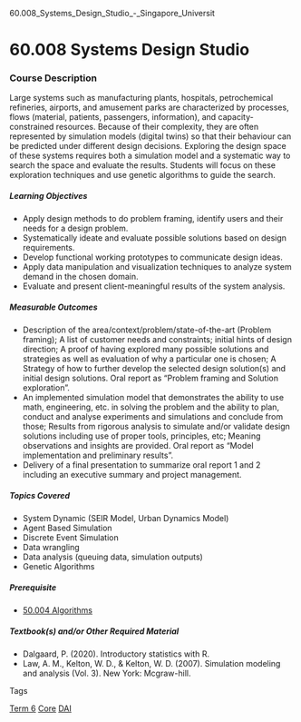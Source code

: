 60.008_Systems_Design_Studio_-_Singapore_Universit



60.008 Systems Design Studio
============================

### Course Description



Large systems such as manufacturing plants, hospitals, petrochemical refineries, airports, and amusement parks are characterized by processes, flows (material, patients, passengers, information), and capacity-constrained resources. Because of their complexity, they are often represented by simulation models (digital twins) so that their behaviour can be predicted under different design decisions. Exploring the design space of these systems requires both a simulation model and a systematic way to search the space and evaluate the results. Students will focus on these exploration techniques and use genetic algorithms to guide the search.



##### **Learning Objectives**



* Apply design methods to do problem framing, identify users and their needs for a design problem.
* Systematically ideate and evaluate possible solutions based on design requirements.
* Develop functional working prototypes to communicate design ideas.
* Apply data manipulation and visualization techniques to analyze system demand in the chosen domain.
* Evaluate and present client-meaningful results of the system analysis.


##### **Measurable Outcomes**



* Description of the area/context/problem/state-of-the-art (Problem framing); A list of customer needs and constraints; initial hints of design direction; A proof of having explored many possible solutions and strategies as well as evaluation of why a particular one is chosen; A Strategy of how to further develop the selected design solution(s) and initial design solutions. Oral report as “Problem framing and Solution exploration”.
* An implemented simulation model that demonstrates the ability to use math, engineering, etc. in solving the problem and the ability to plan, conduct and analyse experiments and simulations and conclude from those; Results from rigorous analysis to simulate and/or validate design solutions including use of proper tools, principles, etc; Meaning observations and insights are provided. Oral report as “Model implementation and preliminary results”.
* Delivery of a final presentation to summarize oral report 1 and 2 including an executive summary and project management.


##### **Topics Covered**



* System Dynamic (SEIR Model, Urban Dynamics Model)
* Agent Based Simulation
* Discrete Event Simulation
* Data wrangling
* Data analysis (queuing data, simulation outputs)
* Genetic Algorithms


##### **Prerequisite**



* [50.004 Algorithms](/course/50-004-algorithms/)


##### **Textbook(s) and/or Other Required Material**



* Dalgaard, P. (2020). Introductory statistics with R.
* Law, A. M., Kelton, W. D., & Kelton, W. D. (2007). Simulation modeling and analysis (Vol. 3). New York: Mcgraw-hill.

Tags

[Term 6](/education/undergraduate/courses/?course-term=859)
[Core](/education/undergraduate/courses/?course-type=852)
[DAI](/education/undergraduate/courses/?pillar-cluster=22)

